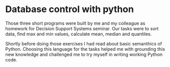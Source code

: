 # Database control with python
Those three short programs were built by me and my colleague as homework for Decision Support Systems seminar.
Our tasks were to sort data, find max and min values, calculate mean, median and quantiles.

Shortly before doing those exercises I had read about basic semanthics of Python.
Choosing this language for the tasks helped me with grounding this new knowledge and challenged me to try myself in writing working Python code.
